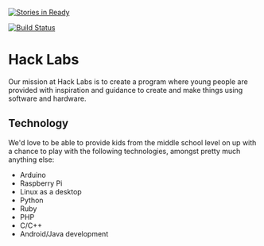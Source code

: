 [![Stories in Ready](https://badge.waffle.io/powellc/planadversity.png?label=ready&title=Ready)](https://waffle.io/powellc/planadversity)

[![Build Status](https://travis-ci.org/powellc/planadversity.svg?branch=master)](https://travis-ci.org/powellc/planadversity)

Hack Labs
=========

Our mission at Hack Labs is to create a program where young people are provided
with inspiration and guidance to create and make things using software and
hardware.

Technology
----------

We'd love to be able to provide kids from the middle school level on up with a
chance to play with the following technologies, amongst pretty much anything
else:

  * Arduino
  * Raspberry Pi
  * Linux as a desktop
  * Python
  * Ruby
  * PHP
  * C/C++
  * Android/Java development

